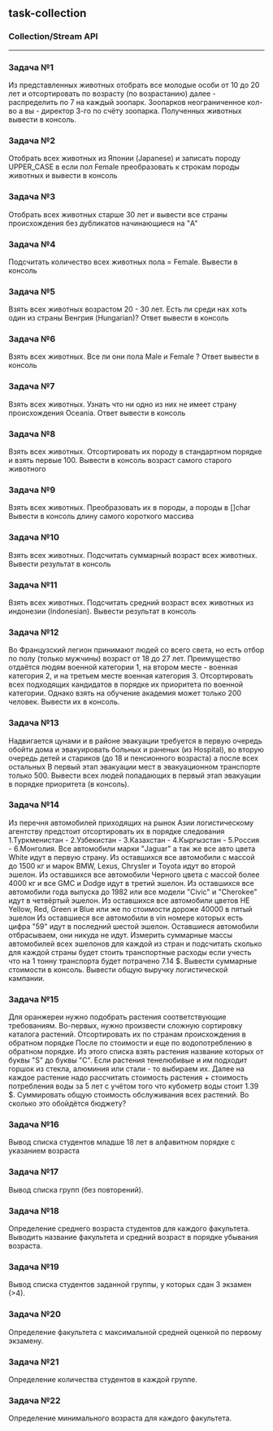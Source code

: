 ## task-collection

### Collection/Stream API

---

### Задача №1
Из представленных животных отобрать все молодые особи от 10 до 20 лет и отсортировать по возрасту (по возрастанию)
далее - распределить по 7 на каждый зоопарк. Зоопарков неограниченное кол-во а вы - директор 3-го по счёту зоопарка.
Полученных животных вывести в консоль.

### Задача №2
Отобрать всех животных из Японии (Japanese) и записать породу UPPER_CASE в если пол Female
преобразовать к строкам породы животных и вывести в консоль

### Задача №3
Отобрать всех животных старше 30 лет и вывести все страны происхождения без дубликатов начинающиеся на "A"

### Задача №4
Подсчитать количество всех животных пола = Female. Вывести в консоль

### Задача №5
Взять всех животных возрастом 20 - 30 лет. Есть ли среди нах хоть один из страны Венгрия (Hungarian)?
Ответ вывести в консоль

### Задача №6
Взять всех животных. Все ли они пола Male и Female ?
Ответ вывести в консоль

### Задача №7
Взять всех животных. Узнать что ни одно из них не имеет страну происхождения Oceania.
Ответ вывести в консоль

### Задача №8
Взять всех животных. Отсортировать их породу в стандартном порядке и взять первые 100.
Вывести в консоль возраст самого старого животного

### Задача №9
Взять всех животных. Преобразовать их в породы, а породы в []char
Вывести в консоль длину самого короткого массива

### Задача №10
Взять всех животных. Подсчитать суммарный возраст всех животных. Вывести результат в консоль

### Задача №11
Взять всех животных. Подсчитать средний возраст всех животных из индонезии (Indonesian). Вывести результат в консоль

### Задача №12
Во Французский легион принимают людей со всего света, но есть отбор по полу (только мужчины)
возраст от 18 до 27 лет. Преимущество отдаётся людям военной категории 1, на втором месте - военная категория 2,
и на третьем месте военная категория 3. Отсортировать всех подходящих кандидатов в порядке их
приоритета по военной категории. Однако взять на обучение академия может только 200 человек. Вывести их в консоль.

### Задача №13
Надвигается цунами и в районе эвакуации требуется в первую очередь обойти дома и эвакуировать больных и раненых (из Hospital),
во вторую очередь детей и стариков (до 18 и пенсионного возраста) а после всех остальных В первый этап эвакуации мест
в эвакуационном транспорте только 500. Вывести всех людей попадающих в первый этап эвакуации в порядке приоритета (в консоль).

### Задача №14
Из перечня автомобилей приходящих на рынок Азии логистическому агентству предстоит отсортировать их в порядке следования
1.Туркменистан - 2.Узбекистан - 3.Казахстан - 4.Кыргызстан - 5.Россия - 6.Монголия.
Все автомобили марки "Jaguar" а так же все авто цвета White идут в первую страну.
Из оставшихся все автомобили с массой до 1500 кг и марок BMW, Lexus, Chrysler и Toyota идут во второй эшелон.
Из оставшихся все автомобили Черного цвета с массой более 4000 кг и все GMC и Dodge идут в третий эшелон.
Из оставшихся все автомобили года выпуска до 1982 или все модели "Civic" и "Cherokee" идут в четвёртый эшелон.
Из оставшихся все автомобили цветов НЕ Yellow, Red, Green и Blue или же по стоимости дороже 40000 в пятый эшелон
Из оставшиеся все автомобили в vin номере которых есть цифра "59" идут в последний шестой эшелон.
Оставшиеся автомобили отбрасываем, они никуда не идут.
Измерить суммарные массы автомобилей всех эшелонов для каждой из стран и подсчитать сколько для каждой страны
будет стоить транспортные расходы если учесть что на 1 тонну транспорта будет потрачено 7.14 $.
Вывести суммарные стоимости в консоль. Вывести общую выручку логистической кампании.

### Задача №15
Для оранжереи нужно подобрать растения соответствующие требованиям.
Во-первых, нужно произвести сложную сортировку каталога растений. Отсортировать их по странам происхождения в обратном порядке
После по стоимости и еще по водопотреблению в обратном порядке. Из этого списка взять растения название которых
от буквы "S" до буквы "C". Если растения тенелюбивые и им подходит горшок из стекла, алюминия или стали - то выбираем их.
Далее на каждое растение надо рассчитать стоимость растения + стоимость потребления воды за 5 лет c учётом того
что кубометр воды стоит 1.39 $. Суммировать общую стоимость обслуживания всех растений. Во сколько это обойдётся бюджету?

### Задача №16
Вывод списка студентов младше 18 лет в алфавитном порядке с указанием возраста

### Задача №17
Вывод списка групп (без повторений).

### Задача №18
Определение среднего возраста студентов для каждого факультета. 
Выводить название факультета и средний возраст в порядке убывания возраста.

### Задача №19
Вывод списка студентов заданной группы, у которых сдан 3 экзамен (>4). 

### Задача №20
Определение факультета с максимальной средней оценкой по первому экзамену.

### Задача №21
Определение количества студентов в каждой группе.

### Задача №22
Определение минимального возраста для каждого факультета.
